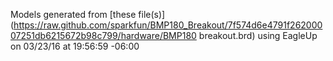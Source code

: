 Models generated from [these file(s)](https://raw.github.com/sparkfun/BMP180_Breakout/7f574d6e4791f26200007251db6215672b98c799/hardware/BMP180 breakout.brd) using EagleUp on 03/23/16 at 19:56:59 -06:00
